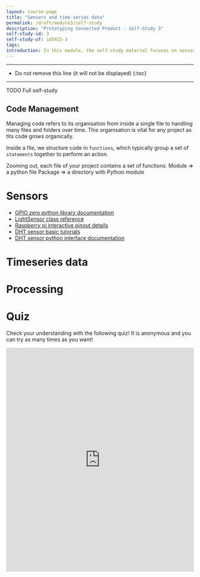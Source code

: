 ```yaml
---
layout: course-page
title: "Sensors and time-series data"
permalink: /draft/module3/self-study
description: "Prototyping Connected Product - Self-Study 3"
self-study-id: 3
self-study-of: id5415-3
tags:
introduction: In this module, the self-study material focuses on sensors and the data they generate in the form of time-series. We will explore the most common sensors with their challenges and opportunities. We will introduce the concept of events as data point inputs are ingested by the system and trigger actions. Finally, we will distinguish between different options of data processing.
---
```


---

* Do not remove this line (it will not be displayed)
{:toc}

---

TODO Full self-study


## Code Management

Managing code refers to its organisation from inside a single file to handling many files and folders over time. This organisation is vital for any project as tits code grows organically.

Inside a file, we structure code in `functions`, which typically group a set of `statements` together to perform an action. 

Zooming out, each file of your project contains a set of functions. 
Module => a python file
Package => a directory with Python module


# Sensors

* [GPIO zero python library documentation](https://gpiozero.readthedocs.io/en/stable/index.html)
* [LightSensor class reference](https://gpiozero.readthedocs.io/en/stable/api_input.html#lightsensor-ldr)
* [Raspberry pi interactive pinout details](https://pinout.xyz/pinout/dpi#)
* [DHT sensor basic tutorials](https://learn.adafruit.com/dht)
* [DHT sensor python interface documentation](https://circuitpython.readthedocs.io/projects/dht/en/latest/)

# Timeseries data

# Processing

# Quiz

Check your understanding with the following quiz! It is anonymous and you can try as many times as you want!

<iframe width="640px" height= "600px" src= "https://forms.office.com/Pages/ResponsePage.aspx?id=TVJuCSlpMECM04q0LeCIe-EN8Fz6eUZIqbayPT_HeNhUMTIzN1M2QzNNUVhFOElYMThFSkFYOUtTTy4u&embed=true" frameborder= "0" marginwidth= "0" marginheight= "0" style= "border: none; max-width:100%; max-height:100vh" allowfullscreen webkitallowfullscreen mozallowfullscreen msallowfullscreen> </iframe>